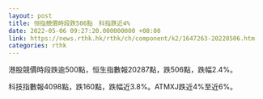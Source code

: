 ```yaml
---
layout: post
title: 恒指競價時段跌506點　科指跌近4%
date: 2022-05-06 09:27:20.000000000 +08:00
link: https://news.rthk.hk/rthk/ch/component/k2/1647263-20220506.htm
categories: rthk
---
```


港股競價時段跌逾500點，恒生指數報20287點，跌506點，跌幅2.4%。

科技指數報4098點，跌160點，跌幅近3.8%。ATMXJ跌近4%至近6%。
